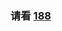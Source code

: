 
### 请看 [188](https://github.com/DaisyLoveU/Python-learning/blob/master/LeetCode/LeetCode188-Best%20Time%20to%20Buy%20and%20Sell%20Stock%20IV.md)
